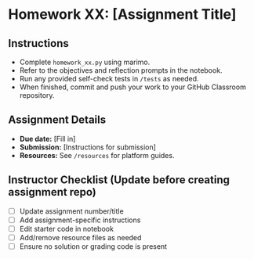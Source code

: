 # Homework XX: [Assignment Title]

## Instructions
- Complete `homework_xx.py` using marimo.
- Refer to the objectives and reflection prompts in the notebook.
- Run any provided self-check tests in `/tests` as needed.
- When finished, commit and push your work to your GitHub Classroom repository.

## Assignment Details
- **Due date:** [Fill in]
- **Submission:** [Instructions for submission]
- **Resources:** See `/resources` for platform guides.

## Instructor Checklist (Update before creating assignment repo)
- [ ] Update assignment number/title
- [ ] Add assignment-specific instructions
- [ ] Edit starter code in notebook
- [ ] Add/remove resource files as needed
- [ ] Ensure no solution or grading code is present